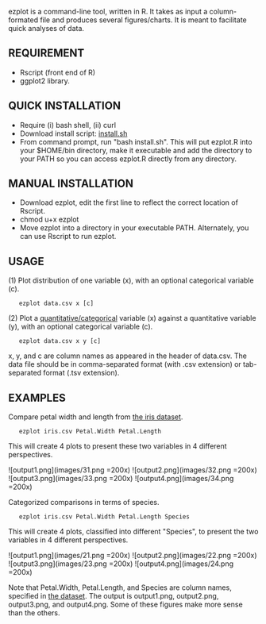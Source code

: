 ezplot is a command-line tool, written in R.  It takes as input a column-formated file and produces several figures/charts. It is meant to facilitate quick analyses of data.

REQUIREMENT
-----------

- Rscript (front end of R)
- ggplot2 library.

QUICK INSTALLATION
------------------

- Require (i) bash shell, (ii) curl
- Download install script: [install.sh](install.sh)
- From command prompt, run "bash install.sh".  This will put ezplot.R into your $HOME/bin directory, make it executable and add the directory to your PATH so you can access ezplot.R directly from any directory.

MANUAL INSTALLATION
-------------------

- Download ezplot, edit the first line to reflect the correct location of Rscript.
- chmod u+x ezplot
- Move ezplot into a directory in your executable PATH.  Alternately, you can use Rscript to run ezplot.

USAGE
-----

(1) Plot distribution of one variable (x), with an optional categorical variable (c).
```
   ezplot data.csv x [c]
```

(2) Plot a [quantitative/categorical](http://www.usablestats.com/lessons/datatypes) variable (x) against a quantitative variable (y), with an optional categorical variable (c).
```
   ezplot data.csv x y [c]
```

x, y, and c are column names as appeared in the header of data.csv.  The data file should be in comma-separated format (with .csv extension) or tab-separated format (.tsv extension).

EXAMPLES
--------

Compare petal width and length from [the iris dataset](http://en.wikipedia.org/wiki/Iris_flower_data_set).
```
   ezplot iris.csv Petal.Width Petal.Length
```
This will create 4 plots to present these two variables in 4 different perspectives.

![output1.png](images/31.png =200x)
![output2.png](images/32.png =200x)
![output3.png](images/33.png =200x)
![output4.png](images/34.png =200x)

Categorized comparisons in terms of species.
```
   ezplot iris.csv Petal.Width Petal.Length Species
```
This will create 4 plots, classified into different "Species", to present the two variables in 4 different perspectives.

![output1.png](images/21.png =200x)
![output2.png](images/22.png =200x)
![output3.png](images/23.png =200x)
![output4.png](images/24.png =200x)


Note that Petal.Width, Petal.Length, and Species are column names, specified in [the dataset](data/iris.csv).
The output is output1.png, output2.png, output3.png, and output4.png.  Some of these figures make more sense than the others.

